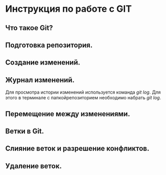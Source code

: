 # Инструкция по работе с GIT

## Что такое Git?

## Подготовка репозитория.

## Создание изменений.

## Журнал изменений.
Для просмотра истории изменений используется команда *git log*. Для этого в терминале с папкойрепозиторием необходимо набрать *git log*.

## Перемещение между изменениями.

## Ветки в Git.

## Слияние веток и разрешение конфликтов.

## Удаление веток.